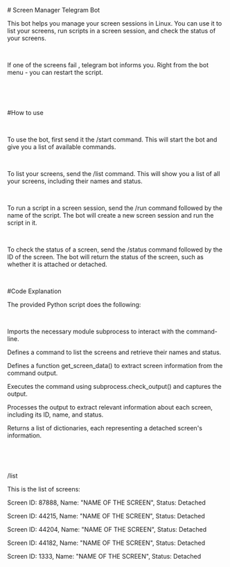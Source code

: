 <p># Screen Manager Telegram Bot</p>
<p>This bot helps you manage your screen sessions in Linux. You can use it to list your screens, run scripts in a screen session, and check the status of your screens.</p>
<p><br></p>
<p>If one of the screens fail , telegram bot informs you. Right from the bot menu - you can restart the script.</p>
<p><br></p>
<p><br></p>
<p>#How to use</p>
<p><br></p>
<p>To use the bot, first send it the /start command. This will start the bot and give you a list of available commands.</p>
<p><br></p>
<p>To list your screens, send the /list command. This will show you a list of all your screens, including their names and status.</p>
<p><br></p>
<p>To run a script in a screen session, send the /run command followed by the name of the script. The bot will create a new screen session and run the script in it.</p>
<p><br></p>
<p>To check the status of a screen, send the /status command followed by the ID of the screen. The bot will return the status of the screen, such as whether it is attached or detached.</p>
<p><br></p>
<p>#Code Explanation</p>
<p>The provided Python script does the following:</p>
<p><br></p>
<p>Imports the necessary module subprocess to interact with the command-line.</p>
<p>Defines a command to list the screens and retrieve their names and status.</p>
<p>Defines a function get_screen_data() to extract screen information from the command output.</p>
<p>Executes the command using subprocess.check_output() and captures the output.</p>
<p>Processes the output to extract relevant information about each screen, including its ID, name, and status.</p>
<p>Returns a list of dictionaries, each representing a detached screen&apos;s information.</p>
<p><br></p>
<p>&nbsp;</p>
<p>/list</p>
<p>This is the list of screens:</p>
<p>Screen ID: 87888, Name: &quot;NAME OF THE SCREEN&quot;, Status: Detached</p>
<p>Screen ID: 44215, Name: &quot;NAME OF THE SCREEN&quot;, Status: Detached</p>
<p>Screen ID: 44204, Name: &quot;NAME OF THE SCREEN&quot;, Status: Detached</p>
<p>Screen ID: 44182, Name: &quot;NAME OF THE SCREEN&quot;, Status: Detached</p>
<p>Screen ID: 1333, Name: &quot;NAME OF THE SCREEN&quot;, Status: Detached</p>
